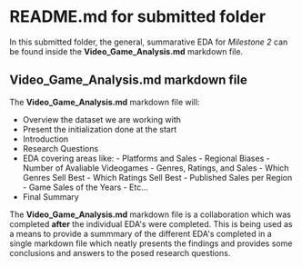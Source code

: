 # **README.md for submitted folder** 

In this submitted folder, the general, summarative EDA for *Milestone 2* can be found inside the **Video_Game_Analysis.md** markdown file. 

## Video_Game_Analysis.md markdown file
The **Video_Game_Analysis.md** markdown file will:
- Overview the dataset we are working with
- Present the initialization done at the start
- Introduction
- Research Questions
- EDA covering areas like:
      - Platforms and Sales
      - Regional Biases
      - Number of Avaliable Videogames
      - Genres, Ratings, and Sales
      - Which Genres Sell Best
      - Which Ratings Sell Best
      - Published Sales per Region
      - Game Sales of the Years
      - Etc...
- Final Summary

The **Video_Game_Analysis.md** markdown file is a collaboration which was completed **after** the individual EDA's were completed. This is being used as a means to provide a summmary of the different EDA's completed in a single markdown file which neatly presents the findings and provides some conclusions and answers to the posed research questions.